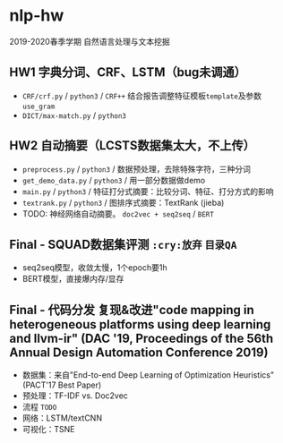 # nlp-hw
2019-2020春季学期 自然语言处理与文本挖掘

## HW1  字典分词、CRF、LSTM（bug未调通）
 + `CRF/crf.py`  /   `python3`  /  `CRF++` 结合报告调整特征模板`template`及参数`use_gram`
 + `DICT/max-match.py`  /  `python3` 

## HW2  自动摘要（LCSTS数据集太大，不上传）
 + `preprocess.py` / `python3` /   数据预处理，去除特殊字符，三种分词
 + `get_demo_data.py`  /   `python3`  /  用一部分数据做demo
 + `main.py`  /  `python3`  /  特征打分式摘要：比较分词、特征、打分方式的影响
 + `textrank.py` / `python3` /  图排序式摘要：TextRank (jieba)
 + TODO: 神经网络自动摘要。 `doc2vec + seq2seq` / `BERT`

## Final - SQUAD数据集评测 `:cry:放弃` `目录QA`
 + seq2seq模型，收敛太慢，1个epoch要1h
 + BERT模型，直接爆内存/显存

## Final - 代码分发 复现&改进"code mapping in heterogeneous platforms using deep learning and llvm-ir" (DAC '19, Proceedings of the 56th Annual Design Automation Conference 2019)
 + 数据集：来自"End-to-end Deep Learning of Optimization Heuristics" (PACT'17 Best Paper) 
 + 预处理：TF-IDF vs. Doc2vec
 + 流程 `TODO`
 + 网络：LSTM/textCNN
 + 可视化：TSNE